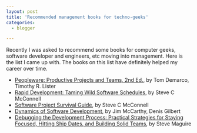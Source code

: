 ```yaml
---
layout: post
title: 'Recommended management books for techno-geeks'
categories:
  - blogger

---
```


Recently I was asked to recommend some books for computer geeks, software developer and engineers, etc moving into management.  Here is the list I came up with.  The books on this list have definitely helped my career over time.

- [Peopleware: Productive Projects and Teams, 2nd Ed.](http://www.amazon.com/exec/obidos/tg/detail/-/0932633439/qid=1031843431/sr=8-1/ref=sr_8_1/002-4655874-9177666?v=glance&s=books&n=507846%3Cbr%20%20/%3E), by Tom Demarco, Timothy R. Lister
- [Rapid Development: Taming Wild Software Schedules](http://www.amazon.com/exec/obidos/tg/detail/-/1556159005/ref=pd_sim_books/002-4655874-9177666?v=glance&s=books), by Steve C McConnell
- [Software Project Survival Guide](http://www.amazon.com/exec/obidos/tg/detail/-/1572316217/ref=pd_bxgy_text_1/002-4655874-9177666?v=glance&s=books%3Cbr%20%20/%3E), by Steve C McConnell
- [Dynamics of Software Development](http://www.amazon.com/exec/obidos/tg/detail/-/1556158238/ref=pd_sim_books/002-4655874-9177666?v=glance&s=books%3Cbr%20%20/%3E), by Jim McCarthy, Denis Gilbert
- [Debugging the Development Process: Practical Strategies for Staying Focused, Hitting Ship Dates, and Building Solid Teams](http://www.amazon.com/exec/obidos/tg/detail/-/1556156502/qid=1031843781/sr=1-1/ref=sr_1_1/002-4655874-9177666?v=glance&s=books%3Cbr%20%20/%3E), by Steve Maguire
